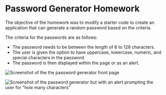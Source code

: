 # Password Generator Homework

The objective of the homework was to modify a starter code to create an application that can generate a random password based on the criteria.

The criteria for the passwords are as follows:
* The password needs to be between the length of 8 to 128 characters.
* The user is given the option to have uppercase, lowercase, numeric, and special characters in the password.
* The password is then displayed within the page or as an alert.

![Screenshot of the the password generator front page](.FrontPage.png)

![Screenshot of the password generator but with an alert prompting the user for "how many characters"](.PasswordGenerator\FrontPageWithAlert.png)

